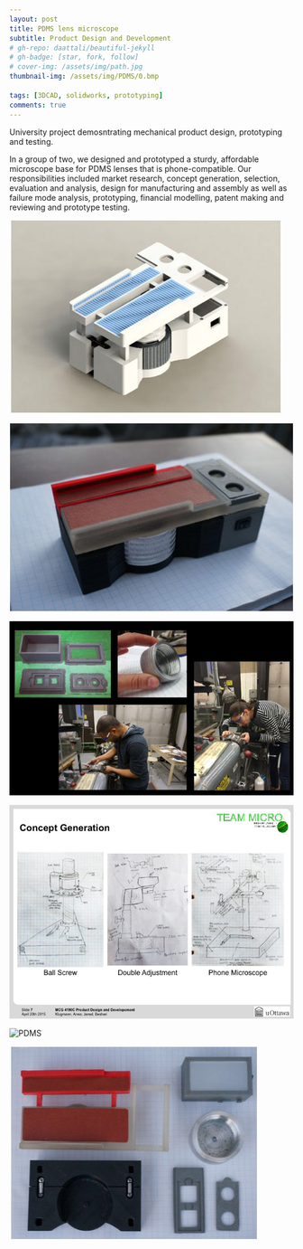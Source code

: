 ```yaml
---
layout: post
title: PDMS lens microscope
subtitle: Product Design and Development
# gh-repo: daattali/beautiful-jekyll
# gh-badge: [star, fork, follow]
# cover-img: /assets/img/path.jpg
thumbnail-img: /assets/img/PDMS/0.bmp

tags: [3DCAD, solidworks, prototyping]
comments: true
---
```

University project demosntrating mechanical product design, prototyping and testing.

In a group of two, we designed and prototyped a sturdy, affordable microscope base for PDMS lenses that is phone-compatible. Our responsibilities included market research, concept generation, selection, evaluation and analysis, design for manufacturing and assembly as well as failure mode analysis, prototyping, financial modelling, patent making and reviewing and prototype testing.

![PDMS](/assets/img/PDMS/0.bmp)

![PDMS](/assets/img/PDMS/1.bmp)

![PDMS](/assets/img/PDMS/2.bmp)

![PDMS](/assets/img/PDMS/3.bmp)

![PDMS](/assets/img/PDMS/4.bmp)

![PDMS](/assets/img/PDMS/5.bmp)
